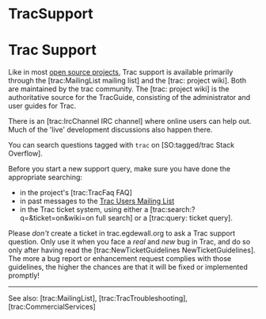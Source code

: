 # TracSupport
# Trac Support

Like in most [open source projects](http://www.opensource.org/), Trac support is available primarily through the [trac:MailingList mailing list] and the [trac: project wiki]. Both are maintained by the trac community. The [trac: project wiki] is the authoritative source for the TracGuide, consisting of the administrator and user guides for Trac.

There is an [trac:IrcChannel IRC channel] where online users can help out. Much of the 'live' development discussions also happen there.

You can search questions tagged with `trac` on [SO:tagged/trac Stack Overflow].

Before you start a new support query, make sure you have done the appropriate searching:
 * in the project's [trac:TracFaq FAQ]
 * in past messages to the [Trac Users Mailing List](http://groups.google.com/group/trac-users)
 * in the Trac ticket system, using either a [trac:search:?q=&ticket=on&wiki=on full search] or a [trac:query: ticket query].

Please *don't* create a ticket in trac.egdewall.org to ask a Trac support question. Only use it when you face a _real_ and _new_ bug in Trac, and do so only after having read the [trac:NewTicketGuidelines NewTicketGuidelines]. The more a bug report or enhancement request complies with those guidelines, the higher the chances are that it will be fixed or implemented promptly!

----
See also: [trac:MailingList], [trac:TracTroubleshooting], [trac:CommercialServices]
